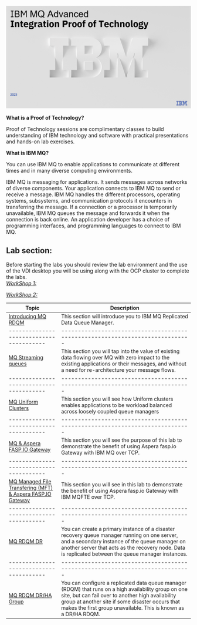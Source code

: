 ![](images\image1a.png)

**What is a Proof of Technology?**

Proof of Technology sessions are complimentary classes to build
understanding of IBM technology and software with practical
presentations and hands-on lab exercises. 

**What is IBM MQ?**

You can use IBM MQ to enable applications to communicate at different times and in many diverse computing environments.

IBM MQ is messaging for applications. It sends messages across networks of diverse components. Your application connects to IBM MQ to send or receive a message. IBM MQ handles the different processors, operating systems, subsystems, and communication protocols it encounters in transferring the message. If a connection or a processor is temporarily unavailable, IBM MQ queues the message and forwards it when the connection is back online.
An application developer has a choice of programming interfaces, and programming languages to connect to IBM MQ.


## Lab section:
Before starting the labs you should review the lab environment and the use of the VDI desktop you will be using along with the OCP cluster to complete the labs.<br>
[*WorkShop 1:*](https://techzone.ibm.com/my/workshops/student/642ee57affb9a60017778383)

[*WorkShop 2:*](https://techzone.ibm.com/my/workshops/student/64359e5062cce60016d749ab)


|  Topic                                | Description                                                                
|---------------------------------------|-----------------------------------------------------------------------------|
| [Introducing MQ RDQM](HA-intro/index.md)          | This section will introduce you to IBM MQ Replicated Data Queue Manager.  
|---------------------------------------|-----------------------------------------------------------------------------|   
| [MQ Streaming queues](StreamQ/README.md)         | This section you will tap into the value of existing data flowing over MQ with zero impact to the existing applications or their messages, and without a need for re-architecture your message flows.
|---------------------------------------|-----------------------------------------------------------------------------|     
| [MQ Uniform Clusters](Uniform/README.md)         | This section you will see how Uniform clusters enables applications to be workload balanced across loosely coupled queue managers  
|---------------------------------------|-----------------------------------------------------------------------------|  
| [MQ & Aspera FASP.IO Gateway](Faspio/index.md)       | This section you will see the purpose of this lab to demonstrate the benefit of using Aspera fasp.io Gateway with IBM MQ over TCP.  
|---------------------------------------|-----------------------------------------------------------------------------|
| [MQ Managed File Transfering (MFT) & Aspera FASP.IO Gateway](MFTFaspio/index.md)       | This section you will see in this lab to demonstrate the benefit of using Aspera fasp.io Gateway with IBM MQFTE over TCP.  
|---------------------------------------|-----------------------------------------------------------------------------|   
| [MQ RDQM DR](DR/index.md)          | You can create a primary instance of a disaster recovery queue manager running on one server, and a secondary instance of the queue manager on another server that acts as the recovery node. Data is replicated between the queue manager instances.
|---------------------------------------|-----------------------------------------------------------------------------|
| [MQ RDQM DR/HA Group](DR_HA_group/index.md)          | You can configure a replicated data queue manager (RDQM) that runs on a high availability group on one site, but can fail over to another high availability group at another site if some disaster occurs that makes the first group unavailable. This is known as a DR/HA RDQM.



<!--- <[MQ Uniform Clusters](Uniform/README.md > --> 
<!--- <[ACE Toolkit Labs](ACE-toolkit-labs/index.md) > -->
<!--- <[Event Endpoint Labs](Event_EndPoint/index.md) > -->
<!--- <[Aspera Labs](Aspera/index.md) > -->
